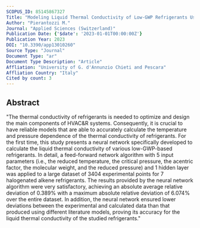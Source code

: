 ```yaml
---
SCOPUS_ID: 85145867327
Title: "Modeling Liquid Thermal Conductivity of Low-GWP Refrigerants Using Neural Networks"
Author: "Pierantozzi M."
Journal: "Applied Sciences (Switzerland)"
Publication Date: {'$date': '2023-01-01T00:00:00Z'}
Publication Year: 2023
DOI: "10.3390/app13010260"
Source Type: "Journal"
Document Type: "ar"
Document Type Description: "Article"
Affliation: "University of G. d'Annunzio Chieti and Pescara"
Affliation Country: "Italy"
Cited by count: 3
---
```


## Abstract
"The thermal conductivity of refrigerants is needed to optimize and design the main components of HVAC&R systems. Consequently, it is crucial to have reliable models that are able to accurately calculate the temperature and pressure dependence of the thermal conductivity of refrigerants. For the first time, this study presents a neural network specifically developed to calculate the liquid thermal conductivity of various low-GWP-based refrigerants. In detail, a feed-forward network algorithm with 5 input parameters (i.e., the reduced temperature, the critical pressure, the acentric factor, the molecular weight, and the reduced pressure) and 1 hidden layer was applied to a large dataset of 3404 experimental points for 7 halogenated alkene refrigerants. The results provided by the neural network algorithm were very satisfactory, achieving an absolute average relative deviation of 0.389% with a maximum absolute relative deviation of 6.074% over the entire dataset. In addition, the neural network ensured lower deviations between the experimental and calculated data than that produced using different literature models, proving its accuracy for the liquid thermal conductivity of the studied refrigerants."
